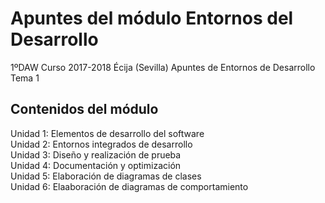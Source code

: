 # Apuntes del módulo Entornos del Desarrollo

1ºDAW
Curso 2017-2018
Écija (Sevilla)
Apuntes de Entornos de Desarrollo Tema 1

## Contenidos del módulo

Unidad 1: Elementos de desarrollo del software  
Unidad 2: Entornos integrados de desarrollo  
Unidad 3: Diseño y realización de prueba  
Unidad 4: Documentación y optimización  
Unidad 5: Elaboración de diagramas de clases  
Unidad 6: Elaaboración de diagramas de comportamiento    
